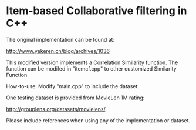 Item-based Collaborative filtering in C++
==========================================

The original implementation can be found at:

http://www.yekeren.cn/blog/archives/1036

This modified version implements a Correlation Similarity function. The function can be modifed in "itemcf.cpp" to other customized Similarity Function.

How-to-use: Modify "main.cpp" to include the dataset.

One testing dataset is provided from MovieLen 1M rating:

http://grouplens.org/datasets/movielens/.

Please include references when using any of the implementation or dataset.
